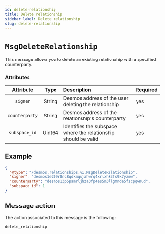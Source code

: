 ```yaml
---
id: delete-relationship
title: Delete relationship
sidebar_label: Delete relationship
slug: delete-relationship
---
```


# `MsgDeleteRelationship`
This message allows you to delete an existing relationship with a specified counterparty.

### Attributes
|   Attribute    |  Type  | Description                                                    | Required |
|:--------------:|:------:|:---------------------------------------------------------------| :------- |
|    `signer`    | String | Desmos address of the user deleting the relationship           | yes |
| `counterparty` | String | Desmos address of the relationship's counterparty              | yes |
| `subspace_id`  | Uint64 | Identifies the subspace where the relationship should be valid | yes |

## Example

````json
{
  "@type": "/desmos.relationships.v1.MsgDeleteRelationship",
  "signer": "desmos1e209r8nc8qdkmqujahwrq4xrlxhk3fs9k7yzmw",
  "counterparty": "desmos13p5pamrljhza3fp4es5m3llgmnde5fzcpq6nud",
  "subspace_id": 1
} 
````

## Message action
The action associated to this message is the following: 

```
delete_relationship
```
